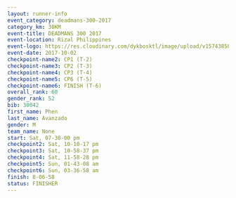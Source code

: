 ```yaml
---
layout: runner-info 
event_category: deadmans-300-2017 
category_km: 30KM 
event-title: DEADMANS 300 2017 
event-location: Rizal Philippines 
event-logo: https://res.cloudinary.com/dykbosktl/image/upload/v1574385898/Logo/2017-DM300-Logo_ljecaw.jpg 
event-date: 2017-10-02 
checkpoint-name2: CP1 (T-2) 
checkpoint-name3: CP2 (T-3) 
checkpoint-name4: CP3 (T-4) 
checkpoint-name5: CP6 (T-5) 
checkpoint-name6: FINISH (T-6) 
overall_rank: 60
gender_rank: 52
bib: 30042
first_name: Phen
last_name: Avanzado
gender: M
team_name: None
start: Sat, 07-30-00 pm
checkpoint2: Sat, 10-10-17 pm
checkpoint3: Sat, 10-58-37 pm
checkpoint4: Sat, 11-58-28 pm
checkpoint5: Sun, 01-43-08 am
checkpoint6: Sun, 03-36-58 am
finish: 8-06-58
status: FINISHER
---
```

